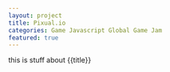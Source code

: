 ```yaml
---
layout: project
title: Pixual.io
categories: Game Javascript Global Game Jam
featured: true
---
```


this is stuff about {{title}}
